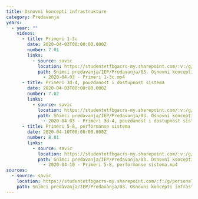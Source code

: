 ```yaml
---
title: Osnovni koncepti infrastrukture
category: Predavanja
years:
  - year: ""
    videos:
      - title: Primeri 1-3c
        date: 2020-04-03T00:00:00.000Z
        number: 7.01
        links:
          - source: savic
            location: https://studentetfbgacrs-my.sharepoint.com/:v:/g/personal/sa190595d_student_etf_bg_ac_rs/EUCfDj0BH4ZLgvt8nkeJDrQBXV_-KUZfoIUCk312AGi13g
            path: Snimci predavanja/IEP/Predavanja/03. Osnovni koncepti infrastrukture/07.01
              - 2020-04-03 - Primeri 1-3c.mp4
      - title: Primeri 3d-4, pouzdanost i dostupnost sistema
        date: 2020-04-03T00:00:00.000Z
        number: 7.02
        links:
          - source: savic
            location: https://studentetfbgacrs-my.sharepoint.com/:v:/g/personal/sa190595d_student_etf_bg_ac_rs/Ed1hcpGubiJBqiWp65vO4_8BKKTUojmuovhdP10pMevYlg
            path: Snimci predavanja/IEP/Predavanja/03. Osnovni koncepti infrastrukture/07.02
              - 2020-04-03 - Primeri 3d-4, pouzdanost i dostupnost sistema.mp4
      - title: Primeri 5-8, performanse sistema
        date: 2020-04-10T00:00:00.000Z
        number: 8.01
        links:
          - source: savic
            location: https://studentetfbgacrs-my.sharepoint.com/:v:/g/personal/sa190595d_student_etf_bg_ac_rs/EYUhur0vvBVDvaxXl00sZEIBV9lYq4CbDz0K5HPezY1_vg
            path: Snimci predavanja/IEP/Predavanja/03. Osnovni koncepti infrastrukture/08.01
              - 2020-04-10 - Primeri 5-8, performanse sistema.mp4
sources:
  - source: savic
    location: https://studentetfbgacrs-my.sharepoint.com/:f:/g/personal/sa190595d_student_etf_bg_ac_rs/EtUkSQ4CAp1KtXuy9aYiRzsBhdIvCOyCn3A-zNEvEN38JA
    path: Snimci predavanja/IEP/Predavanja/03. Osnovni koncepti infrastrukture
---
```



